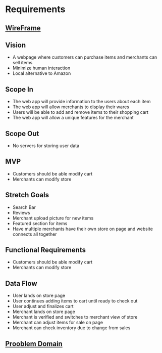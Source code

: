 # Requirements

## [WireFrame](https://projects.invisionapp.com/freehand/document/xwRHdFRPT)

## Vision
- A webpage where customers can purchase items and merchants can sell items
- Minimize human interaction
- Local alternative to Amazon

## Scope In
- The web app will provide information to the users about each item
- The web app will allow merchants to display their wares
- Users will be able to add and remove items to their shopping cart
- The web app will allow a unique features for the merchant

## Scope Out
- No servers for storing user data

## MVP
- Customers should be able modify cart
- Merchants can modify store

## Stretch Goals
- Search Bar
- Reviews
- Merchant upload picture for new items
- Featured section for items
- Have multiple merchants have their own store on page and website connects all together

## Functional Requirements
- Customers should be able modify cart
- Merchants can modify store

## Data Flow
- User lands on store page
- User continues adding items to cart until ready to check out
- User adjust and finalizes cart
- Merchant lands on store page
- Merchant is verified and switches to merchant view of store
- Merchant can adjust items for sale on page
- Merchant can check inventory due to change from sales

## [Prooblem Domain](assets/store-front.png)